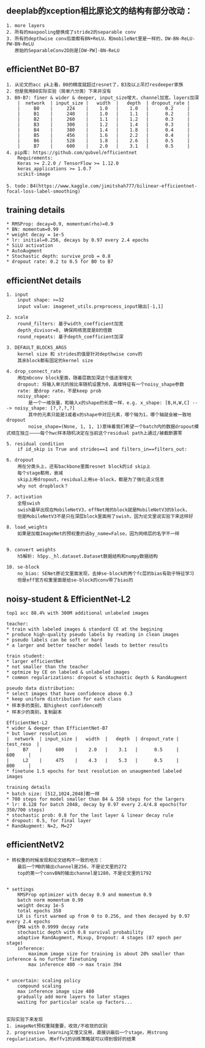 ## deeplab的xception相比原论文的结构有部分改动：
    1. more layers
    2. 所有的maxpooling替换成了stride2的separable conv
    3. 所有的depthwise conv后面都有BN+ReLU，和mobileNet里是一样的，DW-BN-ReLU-PW-BN-ReLU
       原始的SeparableConv2D则是[DW-PW]-BN-ReLU



## efficientNet B0-B7
    1. 从论文的acc pk上看，B0的精度就超过resnet了，B3及以上吊打resdeeper家族
    2. 但是我用B0实际实验（简单六分类）下来并没有
    3. B0-B7: finer & wider & deeper, input_size增大，channel加宽，layers加深
        |  network  | input_size |   width  |   depth  | dropout_rate |
        |     B0    |     224    |    1.0   |    1.0   |      0.2     |
        |     B1    |     240    |    1.0   |    1.1   |      0.2     | 
        |     B2    |     260    |    1.1   |    1.2   |      0.3     | 
        |     B3    |     300    |    1.2   |    1.4   |      0.3     |
        |     B4    |     380    |    1.4   |    1.8   |      0.4     |
        |     B5    |     456    |    1.6   |    2.2   |      0.4     | 
        |     B6    |     528    |    1.8   |    2.6   |      0.5     |
        |     B7    |     600    |    2.0   |    3.1   |      0.5     |
    4. pip库: https://github.com/qubvel/efficientnet
        Requirements: 
        Keras >= 2.2.0 / TensorFlow >= 1.12.0
        keras_applications >= 1.0.7
        scikit-image

    5. todo：B4(https://www.kaggle.com/jimitshah777/bilinear-efficientnet-focal-loss-label-smoothing)


## training details
    * RMSProp: decay=0.9, momentum(rho)=0.9
    * BN: momentum=0.99
    * weight decay = 1e-5
    * lr: initial=0.256, decays by 0.97 every 2.4 epochs
    * SiLU activation
    * AutoAugment
    * Stochastic depth: survive_prob = 0.8
    * dropout rate: 0.2 to 0.5 for B0 to B7


## efficientNet details
    1. input 
        input shape: >=32
        input value: imagenet_utils.preprocess_input输出[-1,1]

    2. scale
        round_filters: 基于width_coefficient加宽
        depth_divisor=8, 确保网络宽度是8的倍数
        round_repeats: 基于depth_coefficient加深

    3. DEFAULT_BLOCKS_ARGS
        kernel size 和 strides的值是针对depthwise conv的
        其余block都有固定的kernel size

    4. drop_connect_rate
        用在mbconv block里面，随着层数加深这个值逐渐增大
        dropout: 将输入单元的按比率随机设置为0，高维特征有一个noisy_shape参数
        rate: 是drop rate，不是keep prob
        noisy_shape: 
            是一个一维张量，和输入x的shape的长度一样，e.g. x_shape: [B,H,W,C] ---> noisy_shape: [?,?,?,?]
            其中的元素只能是1或者x的shape中对应元素，哪个轴为1，哪个轴就会被一致地dropout
            noise_shape=(None, 1, 1, 1)意味着我们希望一个batch内的数据dropout模式相互独立————每个hwc样本随机决定在当前这个residual path上通过/被截断置零

    5. residual condition
        if id_skip is True and strides==1 and filters_in==filters_out:

    6. dropout
        用在分类头上，还有backbone里面resnet block的id skip上
        每个stage都用，衰减
        skip上用dropout，residual上用se-block，都是为了强化语义信息
        why not dropblock？

    7. activation
        全程swish
        swish最早出现在MobileNetV3，effNet用的block就是MobileNetV3的block，
        但是MobileNetV3不是只在深层block里面用了swish，因为论文里说实验下来这样好

    8. load_weights
        如果是加载ImageNet的预权重的话by_name=False，因为网络层的名字不一样


    9. convert weights
        h5解析: h5py._hl.dataset.Dataset数据结构和numpy数据结构

    10. se-block
        no_bias: SENet原论文里面发现，去掉se-block的两个fc层的bias有助于特征学习
        但是eff官方权重里面是给se-block的conv带了bias的



## noisy-student & EfficientNet-L2

    top1 acc 88.4% with 300M additional unlabeled images

    teacher:
    * train with labeled images & standard CE at the begining
    * produce high-quality pseudo labels by reading in clean images
    * pseudo labels can be soft or hard
    * a larger and better teacher model leads to better results

    train student: 
    * larger efficientNet
    * not smaller than the teacher
    * optmize by CE on labeled & unlabeled images
    * common regularizations: dropout & stochastic depth & RandAugment

    pseudo data distribution:
    * select images that have confidence above 0.3
    * keep uniform distribution for each class
    * 样本多的类别，取highest confidence的
    * 样本少的类别，复制副本

    EfficientNet-L2
    * wider & deeper than EfficientNet-B7
    * but lower resolution
    |  network  | input_size |   width  |   depth  | dropout_rate |  test_reso  | 
    |     B7    |     600    |    2.0   |    3.1   |      0.5     |     600     |
    |     L2    |     475    |    4.3   |    5.3   |      0.5     |     800     |
    * finetune 1.5 epochs for test resolution on unaugmented labeled images

    training details
    * batch size: [512,1024,2048]都一样
    * 700 steps for model smaller than B4 & 350 steps for the largers
    * lr: 0.128 for batch 2048, decay by 0.97 every 2.4/4.8 epochs(for 350/700 steps)
    * stochastic prob: 0.8 for the last layer & linear decay rule
    * dropout: 0.5, for final layer
    * RandAugment: N=2, M=27



## efficientNetV2
    
    * 转权重的时候发现和论文结构不一致的地方：
        最后一个MB的输出channel是256，不是论文里的272
        top的第一个convBN的输出channel是1280，不是论文里的1792
    
    
    * settings
        RMSProp optimizer with decay 0.9 and momentum 0.9
        batch norm momentum 0.99
        weight decay 1e-5
        total epochs 350
        LR is first warmed up from 0 to 0.256, and then decayed by 0.97 every 2.4 epochs
        EMA with 0.9999 decay rate
        stochastic depth with 0.8 survival probability
        adaptive RandAugment, Mixup, Dropout: 4 stages (87 epoch per stage)
        inference: 
            maximum image size for training is about 20% smaller than inference & no further finetuning
            max inference 480 -> max train 394


    * uncertain: scaling policy
        compound scaling
        max inference image size 480
        gradually add more layers to later stages
        waiting for particular scale up factors...


    实际实验下来发现
    1. imageNet预权重贼重要，收敛/不收敛的区别
    2. progressive learning又慢又没用，直接训最后一个stage，用strong regularization，用effv1的训练策略就可以得到很好的结果










